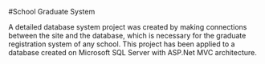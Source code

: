 #School Graduate System

 A detailed database system project was created by making connections between the site and the database, which is necessary for the graduate registration system of any school. This project has been applied to a database created on Microsoft SQL Server with ASP.Net MVC architecture.

